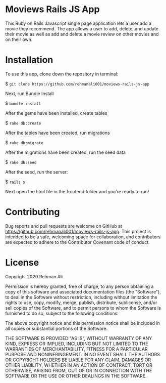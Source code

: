 # Moviews Rails JS App

This Ruby on Rails Javascript single page application lets a user add a movie they recommend. The app allows a user to add, delete, and update their movie as well as add and delete a movie review on other movies and on their own.

# Installation

To use this app, clone down the repository in terminal:

$ `git clone https://github.com/rehmanali001/moviews-rails-js-app`

Next, run Bundle Install

$ `bundle install`

After the gems have been installed, create tables

$ `rake db:create`

After the tables have been created, run migrations

$ `rake db:migrate`

After the migrations have been created, run the seed data

$ `rake db:seed`

After the seed, run the server:

$ `rails s`

Next open the html file in the frontend folder and you're ready to run!

# Contributing

Bug reports and pull requests are welcome on GitHub at https://github.com/rehmanali001/moviews-rails-js-app. This project is intended to be a safe, welcoming space for collaboration, and contributors are expected to adhere to the Contributor Covenant code of conduct.

# License

Copyright 2020 Rehman Ali

Permission is hereby granted, free of charge, to any person obtaining a copy of this software and associated documentation files (the "Software"), to deal in the Software without restriction, including without limitation the rights to use, copy, modify, merge, publish, distribute, sublicense, and/or sell copies of the Software, and to permit persons to whom the Software is furnished to do so, subject to the following conditions:

The above copyright notice and this permission notice shall be included in all copies or substantial portions of the Software.

THE SOFTWARE IS PROVIDED "AS IS", WITHOUT WARRANTY OF ANY KIND, EXPRESS OR IMPLIED, INCLUDING BUT NOT LIMITED TO THE WARRANTIES OF MERCHANTABILITY, FITNESS FOR A PARTICULAR PURPOSE AND NONINFRINGEMENT. IN NO EVENT SHALL THE AUTHORS OR COPYRIGHT HOLDERS BE LIABLE FOR ANY CLAIM, DAMAGES OR OTHER LIABILITY, WHETHER IN AN ACTION OF CONTRACT, TORT OR OTHERWISE, ARISING FROM, OUT OF OR IN CONNECTION WITH THE SOFTWARE OR THE USE OR OTHER DEALINGS IN THE SOFTWARE.